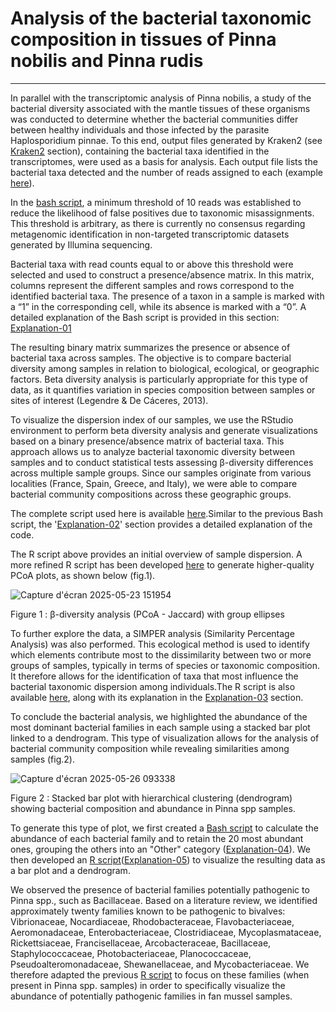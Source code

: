 # Analysis of the bacterial taxonomic composition in tissues of Pinna nobilis and Pinna rudis
----------------------------------------------------------------------------------------------

In parallel with the transcriptomic analysis of Pinna nobilis, a study of the bacterial diversity associated with the mantle tissues of these organisms was conducted to determine whether the bacterial communities differ between healthy individuals and those infected by the parasite Haplosporidium pinnae. To this end, output files generated by Kraken2 (see [Kraken2](../genomics/Kraken_2.md) section), containing the bacterial taxa identified in the transcriptomes, were used as a basis for analysis. Each output file lists the bacterial taxa detected and the number of reads assigned to each (example [here](data/report_kraken_F1.txt)).

In the [bash script](Scripts_bash/Script_binary_table.sh), a minimum threshold of 10 reads was established to reduce the likelihood of false positives due to taxonomic misassignments. This threshold is arbitrary, as there is currently no consensus regarding metagenomic identification in non-targeted transcriptomic datasets generated by Illumina sequencing.

Bacterial taxa with read counts equal to or above this threshold were selected and used to construct a presence/absence matrix. In this matrix, columns represent the different samples and rows correspond to the identified bacterial taxa. The presence of a taxon in a sample is marked with a “1” in the corresponding cell, while its absence is marked with a “0”. A detailed explanation of the Bash script is provided in this section: [Explanation-01](Explanation/Explanation_1.md)

The resulting binary matrix summarizes the presence or absence of bacterial taxa across samples. The objective is to compare bacterial diversity among samples in relation to biological, ecological, or geographic factors. Beta diversity analysis is particularly appropriate for this type of data, as it quantifies variation in species composition between samples or sites of interest (Legendre & De Cáceres, 2013).

To visualize the dispersion index of our samples, we use the RStudio environment to perform beta diversity analysis and generate visualizations based on a binary presence/absence matrix of bacterial taxa. This approach allows us to analyze bacterial taxonomic diversity between samples and to conduct statistical tests assessing β-diversity differences across multiple sample groups. Since our samples originate from various localities (France, Spain, Greece, and Italy), we were able to compare bacterial community compositions across these geographic groups.

The complete script used here is available [here](Script_R/Script_beta.R).Similar to the previous Bash script, the '[Explanation-02](Explanation/Explanation_2.md)' section provides a detailed explanation of the code.

The R script above provides an initial overview of sample dispersion. A more refined R script has been developed [here](Script_R/Script_PCoA_upgrade.R) to generate higher-quality PCoA plots, as shown below (fig.1).

![Capture d'écran 2025-05-23 151954](https://github.com/user-attachments/assets/e606008a-4b07-4548-addd-045de60a875e)

Figure 1 : β-diversity analysis (PCoA - Jaccard) with group ellipses 

To further explore the data, a SIMPER analysis (Similarity Percentage Analysis) was also performed. This ecological method is used to identify which elements contribute most to the dissimilarity between two or more groups of samples, typically in terms of species or taxonomic composition. It therefore allows for the identification of taxa that most influence the bacterial taxonomic dispersion among individuals.The R script is also available [here](Script_R/Script_SIMPER.R), along with its explanation in the [Explanation-03](Explanation/Explanation_3.md) section.

To conclude the bacterial analysis, we highlighted the abundance of the most dominant bacterial families in each sample using a stacked bar plot linked to a dendrogram. This type of visualization allows for the analysis of bacterial community composition while revealing similarities among samples (fig.2).

![Capture d'écran 2025-05-26 093338](https://github.com/user-attachments/assets/8454e99a-37f3-469b-8ed7-934201bff5e2)

Figure 2 : Stacked bar plot with hierarchical clustering (dendrogram) showing bacterial composition and abundance in Pinna spp samples.

To generate this type of plot, we first created a [Bash script](Scripts_bash/Script_abundance.sh) to calculate the abundance of each bacterial family and to retain the 20 most abundant ones, grouping the others into an "Other" category ([Explanation-04](Explanation/Explanation_4.md)). We then developed an [R script](Script_R/Script_barplot_&_dendrogram.R)([Explanation-05](Explanation/Explanation_5.md)) to visualize the resulting data as a bar plot and a dendrogram.

We observed the presence of bacterial families potentially pathogenic to Pinna spp., such as Bacillaceae. Based on a literature review, we identified approximately twenty families known to be pathogenic to bivalves: Vibrionaceae, Nocardiaceae, Rhodobacteraceae, Flavobacteriaceae, Aeromonadaceae, Enterobacteriaceae, Clostridiaceae, Mycoplasmataceae, Rickettsiaceae, Francisellaceae, Arcobacteraceae, Bacillaceae, Staphylococcaceae, Photobacteriaceae, Planococcaceae, Pseudoalteromonadaceae, Shewanellaceae, and Mycobacteriaceae.
We therefore adapted the previous [R script](Script_R/Script_barplot_&_dendrogram_pathogens.R) to focus on these families (when present in Pinna spp. samples) in order to specifically visualize the abundance of potentially pathogenic families in fan mussel samples.


